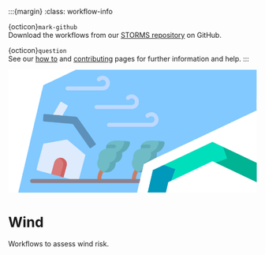 :::{margin}
:class: workflow-info

{octicon}`mark-github`<br>
Download the workflows from our [STORMS repository](https://github.com/CLIMAAX/STORMS) on GitHub.

{octicon}`question`<br>
See our [how to](../../CRA_steps/analysis/how_to) and [contributing](../../community/contribute.md) pages for further information and help.
:::

<img alt="Wind" src="../../images/top/wind.png" class="page-main-photo">

Wind
====

Workflows to assess wind risk.
